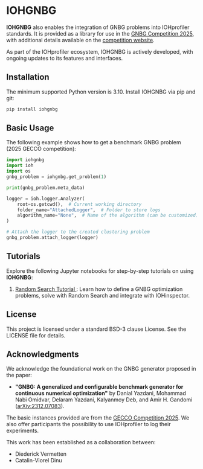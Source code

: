 # IOHGNBG

**IOHGNBG** also enables the integration of GNBG problems into IOHprofiler standards. It is provided as a library for use in the [GNBG Competition 2025](https://gecco-2025.sigevo.org/Competition?itemId=2781), with additional details available on the [competition website](https://dsmlossf.github.io/GNBG-Competition-2025/).

As part of the IOHprofiler ecosystem, IOHGNBG is actively developed, with ongoing updates to its features and interfaces.


## Installation

The minimum supported Python version is 3.10. Install IOHGNBG via pip and git:

```bash
pip install iohgnbg
```

## Basic Usage
The following example shows how to get a benchmark GNBG problem (2025 GECCO competition):
```python
import iohgnbg
import ioh
import os
gnbg_problem = iohgnbg.get_problem(1)

print(gnbg_problem.meta_data)

logger = ioh.logger.Analyzer(
    root=os.getcwd(),  # Current working directory
    folder_name="AttachedLogger",  # Folder to store logs
    algorithm_name="None",  # Name of the algorithm (can be customized)
)

# Attach the logger to the created clustering problem
gnbg_problem.attach_logger(logger)
```



## Tutorials

Explore the following Jupyter notebooks for step-by-step tutorials on using **IOHGNBG**:
1. [Random Search Tutorial ](https://github.com/IOHprofiler/IOHGNBG/blob/main/tutorials/random_search_tutorial.ipynb): Learn how to define a GNBG optimization problems, solve with Random Search and integrate with IOHinspector.

## License

This project is licensed under a standard BSD-3 clause License. See the LICENSE file for details.

## Acknowledgments
We acknowledge the foundational work on the GNBG generator proposed in the paper:

* **"GNBG: A generalized and configurable benchmark generator for continuous numerical optimization"** by Danial Yazdani, Mohammad Nabi Omidvar, Delaram Yazdani, Kalyanmoy Deb, and Amir H. Gandomi ([arXiv:2312.07083](https://arxiv.org/abs/2312.07083)).

The basic instances provided are from the [GECCO Competition 2025](https://github.com/rohitsalgotra/GNBG-II). We also offer participants the possibility to use IOHprofiler to log their experiments.


This work has been established as a collaboration between:
* Diederick Vermetten 
* Catalin-Viorel Dinu


